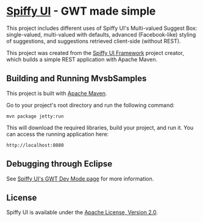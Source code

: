 [Spiffy UI](http://www.spiffyui.org) - GWT made simple
==================================================

This project includes different uses of Spiffy UI's Multi-valued Suggest Box: single-valued, multi-valued with defaults, advanced (Facebook-like) styling of suggestions, and suggestions retrieved client-side (without REST).

This project was created from the [Spiffy UI Framework](http://www.spiffyui.org) project creator, which builds a simple REST application with Apache Maven.


Building and Running MvsbSamples
--------------------------------------

This project is built with [Apache Maven](http://maven.apache.org/).  
    
Go to your project's root directory and run the following command:

    mvn package jetty:run
        
This will download the required libraries, build your project, and run it.  You can access the running application here:

    http://localhost:8080
    

Debugging through Eclipse
--------------------------------------

See [Spiffy UI's GWT Dev Mode page](http://www.spiffyui.org/#!hostedMode) for more information.


License
--------------------------------------

Spiffy UI is available under the [Apache License, Version 2.0](http://www.apache.org/licenses/LICENSE-2.0.html).
